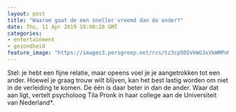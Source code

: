 ```yaml
---
layout: post
title: "Waarom gaat de een sneller vreemd dan de ander?"
date: Thu, 11 Apr 2019 19:00:28 GMT
categories: 
- entertainment 
- gezondheid 
feature_image: "https://images3.persgroep.net/rcs/tz3cp5DSVkWG3xVkWMPnM8z5wek/diocontent/145301695/_fitwidth/400/?appId=21791a8992982cd8da851550a453bd7f&quality=0.7"
---
```


Stel: je hebt een fijne relatie, maar opeens voel je je aangetrokken tot een ander. Hoewel je graag trouw wilt blijven, kan het best lastig worden om niet in de verleiding te komen. De één is daar beter in dan de ander. Waar dat aan ligt, vertelt psycholoog Tila Pronk in haar college aan de Universiteit van Nederland*.
